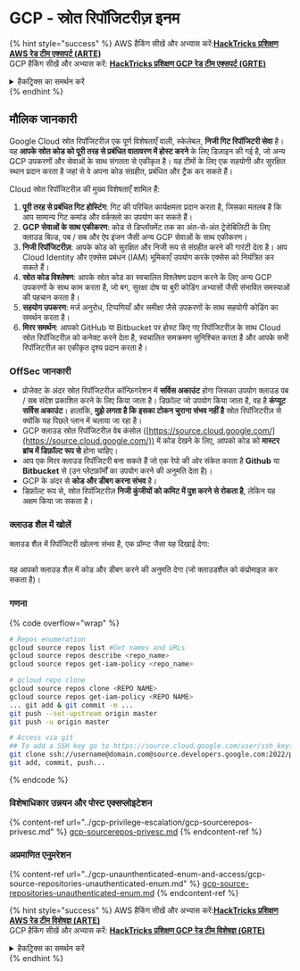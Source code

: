 # GCP - स्रोत रिपॉजिटरीज़ इनम

{% hint style="success" %}
AWS हैकिंग सीखें और अभ्यास करें:<img src="/.gitbook/assets/image.png" alt="" data-size="line">[**HackTricks प्रशिक्षण AWS रेड टीम एक्सपर्ट (ARTE)**](https://training.hacktricks.xyz/courses/arte)<img src="/.gitbook/assets/image.png" alt="" data-size="line">\
GCP हैकिंग सीखें और अभ्यास करें: <img src="/.gitbook/assets/image (2).png" alt="" data-size="line">[**HackTricks प्रशिक्षण GCP रेड टीम एक्सपर्ट (GRTE)**<img src="/.gitbook/assets/image (2).png" alt="" data-size="line">](https://training.hacktricks.xyz/courses/grte)

<details>

<summary>हैकट्रिक्स का समर्थन करें</summary>

* [**सदस्यता योजनाएँ**](https://github.com/sponsors/carlospolop) की जाँच करें!
* 💬 [**डिस्कॉर्ड समूह**](https://discord.gg/hRep4RUj7f) या [**टेलीग्राम समूह**](https://t.me/peass) में शामिल हों या हमें **ट्विटर** 🐦 [**@hacktricks\_live**](https://twitter.com/hacktricks\_live)** पर फॉलो** करें।
* [**हैकिंग ट्रिक्स साझा करें**](https://github.com/carlospolop/hacktricks) द्वारा पीआर जमा करके **हैकट्रिक्स** और [**हैकट्रिक्स क्लाउड**](https://github.com/carlospolop/hacktricks-cloud) github रेपो में।

</details>
{% endhint %}

## मौलिक जानकारी <a href="#reviewing-cloud-git-repositories" id="reviewing-cloud-git-repositories"></a>

Google Cloud स्रोत रिपॉजिटरीज़ एक पूर्ण विशेषताएँ वाली, स्केलेबल, **निजी गिट रिपॉजिटरी सेवा** है। यह **आपके स्रोत कोड को पूरी तरह से प्रबंधित वातावरण में होस्ट करने** के लिए डिज़ाइन की गई है, जो अन्य GCP उपकरणों और सेवाओं के साथ संगतता से एकीकृत है। यह टीमों के लिए एक सहयोगी और सुरक्षित स्थान प्रदान करता है जहां से वे अपना कोड संग्रहीत, प्रबंधित और ट्रैक कर सकते हैं।

Cloud स्रोत रिपॉजिटरीज़ की मुख्य विशेषताएँ शामिल हैं:

1. **पूरी तरह से प्रबंधित गिट होस्टिंग**: गिट की परिचित कार्यक्षमता प्रदान करता है, जिसका मतलब है कि आप सामान्य गिट कमांड और वर्कफ़्लो का उपयोग कर सकते हैं।
2. **GCP सेवाओं के साथ एकीकरण**: कोड से डिप्लॉयमेंट तक का अंत-से-अंत ट्रेसेबिलिटी के लिए क्लाउड बिल्ड, पब / सब और ऐप इंजन जैसी अन्य GCP सेवाओं के साथ एकीकरण।
3. **निजी रिपॉजिटरीज़**: आपके कोड को सुरक्षित और निजी रूप से संग्रहीत करने की गारंटी देता है। आप Cloud Identity और एक्सेस प्रबंधन (IAM) भूमिकाएँ उपयोग करके एक्सेस को नियंत्रित कर सकते हैं।
4. **स्रोत कोड विश्लेषण**: आपके स्रोत कोड का स्वचालित विश्लेषण प्रदान करने के लिए अन्य GCP उपकरणों के साथ काम करता है, जो बग, सुरक्षा दोष या बुरी कोडिंग अभ्यासों जैसी संभावित समस्याओं की पहचान करता है।
5. **सहयोग उपकरण**: मर्ज अनुरोध, टिप्पणियाँ और समीक्षा जैसे उपकरणों के साथ सहयोगी कोडिंग का समर्थन करता है।
6. **मिरर समर्थन**: आपको GitHub या Bitbucket पर होस्ट किए गए रिपॉजिटरीज़ के साथ Cloud स्रोत रिपॉजिटरीज़ को कनेक्ट करने देता है, स्वचालित समक्रमण सुनिश्चित करता है और आपके सभी रिपॉजिटरीज़ का एकीकृत दृश्य प्रदान करता है।

### OffSec जानकारी <a href="#reviewing-cloud-git-repositories" id="reviewing-cloud-git-repositories"></a>

* प्रोजेक्ट के अंदर स्रोत रिपॉजिटरीज़ कॉन्फ़िगरेशन में **सर्विस अकाउंट** होगा जिसका उपयोग क्लाउड पब / सब संदेश प्रकाशित करने के लिए किया जाता है। डिफ़ॉल्ट जो उपयोग किया जाता है, वह है **कंप्यूट सर्विस अकाउंट**। हालांकि, **मुझे लगता है कि इसका टोकन चुराना संभव नहीं है** स्रोत रिपॉजिटरीज़ से क्योंकि यह पिछले प्लान में चलाया जा रहा है।
* GCP क्लाउड स्रोत रिपॉजिटरीज़ वेब कंसोल ([https://source.cloud.google.com/](https://source.cloud.google.com/)) में कोड देखने के लिए, आपको कोड को **मास्टर ब्रांच में डिफ़ॉल्ट रूप से** होना चाहिए।
* आप एक मिरर क्लाउड रिपॉजिटरी बना सकते हैं जो एक रेपो की ओर संकेत करता है **Github** या **Bitbucket** से (उन प्लेटफ़ॉर्मों का उपयोग करने की अनुमति देता है)।
* GCP के अंदर से **कोड और डीबग करना संभव** है।
* डिफ़ॉल्ट रूप से, स्रोत रिपॉजिटरीज़ **निजी कुंजीयों को कमिट में पुश करने से रोकता है**, लेकिन यह अक्षम किया जा सकता है।

### क्लाउड शैल में खोलें

क्लाउड शैल में रिपॉजिटरी खोलना संभव है, एक प्रॉम्प्ट जैसा यह दिखाई देगा:

<figure><img src="../../../.gitbook/assets/image (325).png" alt=""><figcaption></figcaption></figure>

यह आपको क्लाउड शैल में कोड और डीबग करने की अनुमति देगा (जो क्लाउडशैल को कंप्रोमाइज़ कर सकता है)।

### गणना

{% code overflow="wrap" %}
```bash
# Repos enumeration
gcloud source repos list #Get names and URLs
gcloud source repos describe <repo_name>
gcloud source repos get-iam-policy <repo_name>

# gcloud repo clone
gcloud source repos clone <REPO NAME>
gcloud source repos get-iam-policy <REPO NAME>
... git add & git commit -m ...
git push --set-upstream origin master
git push -u origin master

# Access via git
## To add a SSH key go to https://source.cloud.google.com/user/ssh_keys (no gcloud command)
git clone ssh://username@domain.com@source.developers.google.com:2022/p/<proj-name>/r/<repo-name>
git add, commit, push...
```
{% endcode %}

### विशेषाधिकार उन्नयन और पोस्ट एक्सप्लोइटेशन

{% content-ref url="../gcp-privilege-escalation/gcp-sourcerepos-privesc.md" %}
[gcp-sourcerepos-privesc.md](../gcp-privilege-escalation/gcp-sourcerepos-privesc.md)
{% endcontent-ref %}

### अप्रमाणित एनुमरेशन

{% content-ref url="../gcp-unaunthenticated-enum-and-access/gcp-source-repositories-unauthenticated-enum.md" %}
[gcp-source-repositories-unauthenticated-enum.md](../gcp-unaunthenticated-enum-and-access/gcp-source-repositories-unauthenticated-enum.md)
{% endcontent-ref %}

{% hint style="success" %}
AWS हैकिंग सीखें और अभ्यास करें:<img src="/.gitbook/assets/image.png" alt="" data-size="line">[**HackTricks प्रशिक्षण AWS रेड टीम विशेषज्ञ (ARTE)**](https://training.hacktricks.xyz/courses/arte)<img src="/.gitbook/assets/image.png" alt="" data-size="line">\
GCP हैकिंग सीखें और अभ्यास करें: <img src="/.gitbook/assets/image (2).png" alt="" data-size="line">[**HackTricks प्रशिक्षण GCP रेड टीम विशेषज्ञ (GRTE)**<img src="/.gitbook/assets/image (2).png" alt="" data-size="line">](https://training.hacktricks.xyz/courses/grte)

<details>

<summary>हैकट्रिक्स का समर्थन करें</summary>

* [**सदस्यता योजनाएं**](https://github.com/sponsors/carlospolop) की जाँच करें!
* **शामिल हों** 💬 [**डिस्कॉर्ड समूह**](https://discord.gg/hRep4RUj7f) या [**टेलीग्राम समूह**](https://t.me/peass) और **ट्विटर** 🐦 [**@hacktricks\_live**](https://twitter.com/hacktricks\_live)** को** **फॉलो** करें।
* **हैकिंग ट्रिक्स साझा करें** [**HackTricks**](https://github.com/carlospolop/hacktricks) और [**HackTricks Cloud**](https://github.com/carlospolop/hacktricks-cloud) github रेपो में PR जमा करके।

</details>
{% endhint %}
